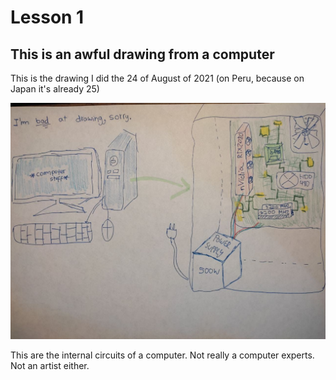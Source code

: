 # Lesson 1
## This is an awful drawing from a computer

This is the drawing I did the 24 of August of 2021 (on Peru, because on Japan it's already 25)

![](photo_2021-08-24_20-13-39.jpg)

This are the internal circuits of a computer. Not really a computer experts. Not an artist either.
